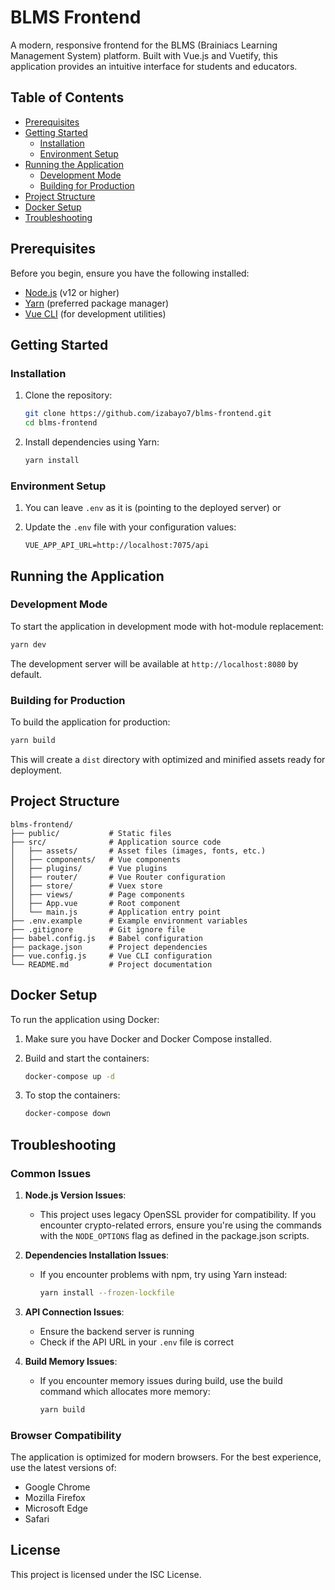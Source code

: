 # BLMS Frontend

A modern, responsive frontend for the BLMS (Brainiacs Learning Management System) platform. Built with Vue.js and Vuetify, this application provides an intuitive interface for students and educators.

## Table of Contents

- [Prerequisites](#prerequisites)
- [Getting Started](#getting-started)
  - [Installation](#installation)
  - [Environment Setup](#environment-setup)
- [Running the Application](#running-the-application)
  - [Development Mode](#development-mode)
  - [Building for Production](#building-for-production)
- [Project Structure](#project-structure)
- [Docker Setup](#docker-setup)
- [Troubleshooting](#troubleshooting)

## Prerequisites

Before you begin, ensure you have the following installed:

- [Node.js](https://nodejs.org/) (v12 or higher)
- [Yarn](https://yarnpkg.com/) (preferred package manager)
- [Vue CLI](https://cli.vuejs.org/) (for development utilities)

## Getting Started

### Installation

1. Clone the repository:
   ```bash
   git clone https://github.com/izabayo7/blms-frontend.git
   cd blms-frontend
   ```

2. Install dependencies using Yarn:
   ```bash
   yarn install
   ```

### Environment Setup

1. You can leave `.env` as it is (pointing to the deployed server) or 

2. Update the `.env` file with your configuration values:
   ```
   VUE_APP_API_URL=http://localhost:7075/api
   ```

## Running the Application

### Development Mode

To start the application in development mode with hot-module replacement:

```bash
yarn dev
```

The development server will be available at `http://localhost:8080` by default.

### Building for Production

To build the application for production:

```bash
yarn build
```

This will create a `dist` directory with optimized and minified assets ready for deployment.

## Project Structure

```
blms-frontend/
├── public/           # Static files
├── src/              # Application source code
│   ├── assets/       # Asset files (images, fonts, etc.)
│   ├── components/   # Vue components
│   ├── plugins/      # Vue plugins
│   ├── router/       # Vue Router configuration
│   ├── store/        # Vuex store
│   ├── views/        # Page components
│   ├── App.vue       # Root component
│   └── main.js       # Application entry point
├── .env.example      # Example environment variables
├── .gitignore        # Git ignore file
├── babel.config.js   # Babel configuration
├── package.json      # Project dependencies
├── vue.config.js     # Vue CLI configuration
└── README.md         # Project documentation
```

## Docker Setup

To run the application using Docker:

1. Make sure you have Docker and Docker Compose installed.

2. Build and start the containers:
   ```bash
   docker-compose up -d
   ```

3. To stop the containers:
   ```bash
   docker-compose down
   ```

## Troubleshooting

### Common Issues

1. **Node.js Version Issues**:
   - This project uses legacy OpenSSL provider for compatibility. If you encounter crypto-related errors, ensure you're using the commands with the `NODE_OPTIONS` flag as defined in the package.json scripts.

2. **Dependencies Installation Issues**:
   - If you encounter problems with npm, try using Yarn instead:
     ```bash
     yarn install --frozen-lockfile
     ```

3. **API Connection Issues**:
   - Ensure the backend server is running
   - Check if the API URL in your `.env` file is correct

4. **Build Memory Issues**:
   - If you encounter memory issues during build, use the build command which allocates more memory:
     ```bash
     yarn build
     ```

### Browser Compatibility

The application is optimized for modern browsers. For the best experience, use the latest versions of:
- Google Chrome
- Mozilla Firefox
- Microsoft Edge
- Safari

## License

This project is licensed under the ISC License.
